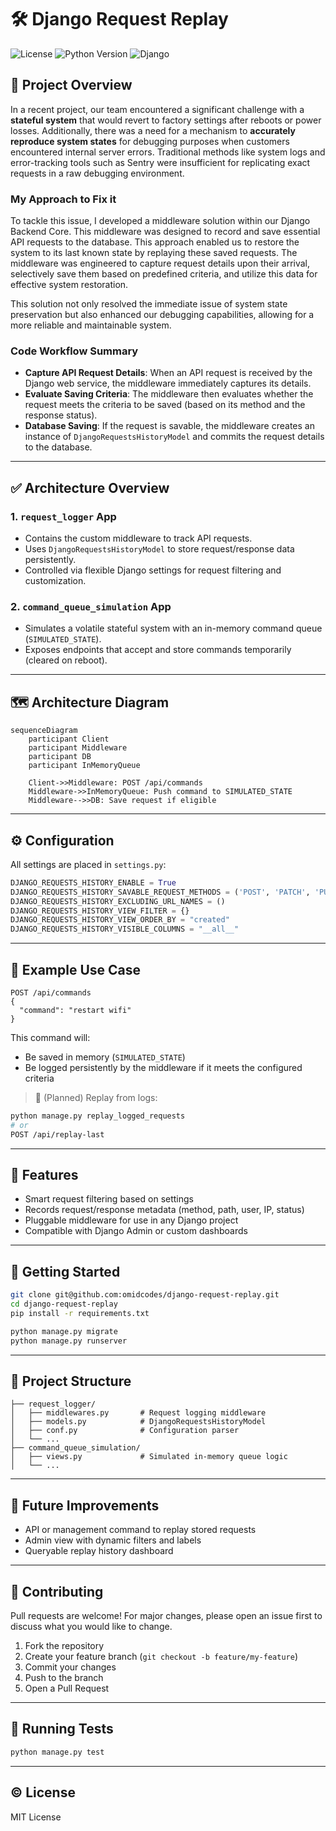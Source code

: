 # 🛠️ Django Request Replay

![License](https://img.shields.io/github/license/omidcodes/django-request-replay)
![Python Version](https://img.shields.io/badge/python-3.10+-blue)
![Django](https://img.shields.io/badge/django-4.2+-green)

## 📌 Project Overview

In a recent project, our team encountered a significant challenge with a **stateful system** that would revert to factory settings after reboots or power losses. Additionally, there was a need for a mechanism to **accurately reproduce system states** for debugging purposes when customers encountered internal server errors. Traditional methods like system logs and error-tracking tools such as Sentry were insufficient for replicating exact requests in a raw debugging environment.

### My Approach to Fix it

To tackle this issue, I developed a middleware solution within our Django Backend Core. This middleware was designed to record and save essential API requests to the database. This approach enabled us to restore the system to its last known state by replaying these saved requests. The middleware was engineered to capture request details upon their arrival, selectively save them based on predefined criteria, and utilize this data for effective system restoration.

This solution not only resolved the immediate issue of system state preservation but also enhanced our debugging capabilities, allowing for a more reliable and maintainable system.

### Code Workflow Summary

- **Capture API Request Details**: When an API request is received by the Django web service, the middleware immediately captures its details.
- **Evaluate Saving Criteria**: The middleware then evaluates whether the request meets the criteria to be saved (based on its method and the response status).
- **Database Saving**: If the request is savable, the middleware creates an instance of `DjangoRequestsHistoryModel` and commits the request details to the database.

---

## ✅ Architecture Overview

### 1. `request_logger` App
- Contains the custom middleware to track API requests.
- Uses `DjangoRequestsHistoryModel` to store request/response data persistently.
- Controlled via flexible Django settings for request filtering and customization.

### 2. `command_queue_simulation` App
- Simulates a volatile stateful system with an in-memory command queue (`SIMULATED_STATE`).
- Exposes endpoints that accept and store commands temporarily (cleared on reboot).

---

## 🗺️ Architecture Diagram

```mermaid
sequenceDiagram
    participant Client
    participant Middleware
    participant DB
    participant InMemoryQueue

    Client->>Middleware: POST /api/commands
    Middleware->>InMemoryQueue: Push command to SIMULATED_STATE
    Middleware-->>DB: Save request if eligible
```

---

## ⚙️ Configuration

All settings are placed in `settings.py`:

```python
DJANGO_REQUESTS_HISTORY_ENABLE = True
DJANGO_REQUESTS_HISTORY_SAVABLE_REQUEST_METHODS = ('POST', 'PATCH', 'PUT', 'DELETE')
DJANGO_REQUESTS_HISTORY_EXCLUDING_URL_NAMES = ()
DJANGO_REQUESTS_HISTORY_VIEW_FILTER = {}
DJANGO_REQUESTS_HISTORY_VIEW_ORDER_BY = "created"
DJANGO_REQUESTS_HISTORY_VISIBLE_COLUMNS = "__all__"
```

---

## 🧪 Example Use Case

```http
POST /api/commands
{
  "command": "restart wifi"
}
```

This command will:
- Be saved in memory (`SIMULATED_STATE`)
- Be logged persistently by the middleware if it meets the configured criteria

> 🔄 (Planned) Replay from logs:
```bash
python manage.py replay_logged_requests
# or
POST /api/replay-last
```

---

## 🚀 Features

- Smart request filtering based on settings
- Records request/response metadata (method, path, user, IP, status)
- Pluggable middleware for use in any Django project
- Compatible with Django Admin or custom dashboards

---

## 🏁 Getting Started

```bash
git clone git@github.com:omidcodes/django-request-replay.git
cd django-request-replay
pip install -r requirements.txt

python manage.py migrate
python manage.py runserver
```

---

## 📂 Project Structure

```
├── request_logger/
│   ├── middlewares.py       # Request logging middleware
│   ├── models.py            # DjangoRequestsHistoryModel
│   ├── conf.py              # Configuration parser
│   └── ...
├── command_queue_simulation/
│   ├── views.py             # Simulated in-memory queue logic
│   └── ...
```

---

## 🔄 Future Improvements

- API or management command to replay stored requests
- Admin view with dynamic filters and labels
- Queryable replay history dashboard

---

## 🤝 Contributing

Pull requests are welcome! For major changes, please open an issue first to discuss what you would like to change.

1. Fork the repository
2. Create your feature branch (`git checkout -b feature/my-feature`)
3. Commit your changes
4. Push to the branch
5. Open a Pull Request

---

## 🧪 Running Tests

```bash
python manage.py test
```

---

## © License

MIT License